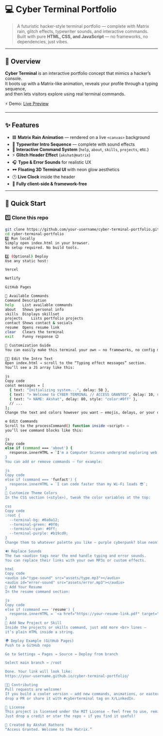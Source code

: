 # 💻 Cyber Terminal Portfolio  

> A futuristic hacker-style terminal portfolio — complete with Matrix rain, glitch effects, typewriter sounds, and interactive commands.  
> Built with pure **HTML, CSS, and JavaScript** — no frameworks, no dependencies, just vibes.  

---

## 🧠 Overview  

**Cyber Terminal** is an interactive portfolio concept that mimics a hacker’s console.  
It boots up with a Matrix-like animation, reveals your profile through a typing sequence,  
and then lets visitors explore using real terminal commands.  

⚡️ Demo: [Live Preview](https://akshatmatrix.netlify.app/)  

---

## ✨ Features  

- 🟩 **Matrix Rain Animation** — rendered on a live `<canvas>` background  
- 💬 **Typewriter Intro Sequence** — complete with sound effects  
- 🧩 **Interactive Command System** (`help`, `about`, `skills`, `projects`, etc.)  
- ⚡️ **Glitch Header Effect** (`akshat@matrix`)  
- 🎧 **Type & Error Sounds** for realistic UX  
- 🕶️ **Floating 3D Terminal UI** with neon glow aesthetics  
- 🕒 **Live Clock** inside the header  
- 📱 **Fully client-side & framework-free**

---

## 🚀 Quick Start  

### 1️⃣ Clone this repo  
```bash
git clone https://github.com/your-username/cyber-terminal-portfolio.git
cd cyber-terminal-portfolio
2️⃣ Run locally
Simply open index.html in your browser.
No setup required. No build tools.

3️⃣ (Optional) Deploy
Use any static host:

Vercel

Netlify

GitHub Pages

🧾 Available Commands
Command	Description
help	List available commands
about	Shows personal info
skills	Displays skillset
projects	Lists portfolio projects
contact	Shows contact & socials
resume	Opens resume link
clear	Clears the terminal
exit	Funny response 😉

🧰 Customization Guide
You can easily make this terminal your own — no frameworks, no config mess.

🧑‍💻 Edit the Intro Text
Open index.html → scroll to the “Typing effect messages” section.
You’ll see a JS array like this:

js
Copy code
const messages = [
  { text: "Initializing system...", delay: 50 },
  { text: "> Welcome to CYBER TERMINAL // ACCESS GRANTED", delay: 10, style: "color:#0f0; font-weight:bold" },
  { text: "> NAME: Akshat", delay: 80, style: "color:#0ff" },
  // ...
];
Change the text and colors however you want — emojis, delays, or your own intro lines.

⚙️ Edit Commands
Scroll to the processCommand() function inside <script> —
you’ll see command blocks like this:

js
Copy code
else if (command === 'about') {
  response.innerHTML = `I'm a Computer Science undergrad exploring web dev and AI.`;
}
You can add or remove commands — for example:

js
Copy code
else if (command === 'funfact') {
  response.innerHTML = `I can code faster than my Wi-Fi loads 😎`;
}
🎨 Customize Theme Colors
In the CSS section (<style>), tweak the color variables at the top:

css
Copy code
:root {
  --terminal-bg: #0a0a12;
  --terminal-green: #0f0;
  --terminal-cyan: #0ff;
  --terminal-purple: #b19cd9;
}
Change them to whatever palette you like — purple cyberpunk? blue neon? dark red hacker theme? All possible.

🔊 Replace Sounds
The two <audio> tags near the end handle typing and error sounds.
You can replace their links with your own MP3s or custom effects.

html
Copy code
<audio id="type-sound" src="assets/type.mp3"></audio>
<audio id="error-sound" src="assets/error.mp3"></audio>
🧱 Add Your Resume
In the resume command section:

js
Copy code
else if (command === 'resume') {
  response.innerHTML = `<a href="https://your-resume-link.pdf" target="_blank">Open Resume</a>`;
}
💬 Add New Project or Skill
Inside the projects or skills command, just add more <br> lines —
it’s plain HTML inside a string.

🌍 Deploy Example (GitHub Pages)
Push to a GitHub repo

Go to Settings → Pages → Source → Deploy from branch

Select main branch → /root

Done. Your link will look like:
https://your-username.github.io/cyber-terminal-portfolio/

🧑‍💻 Contributing
Pull requests are welcome!
If you build a cooler version — add new commands, animations, or easter eggs —
drop a PR or share it with #cyberterminal tag on X/LinkedIn.

📜 License
This project is licensed under the MIT License — feel free to use, remix, or rebuild it for your own portfolio.
Just drop a credit or star the repo ⭐ if you find it useful!

👾 Created by Akshat Rathore
“Access Granted. Welcome to the Matrix.”


